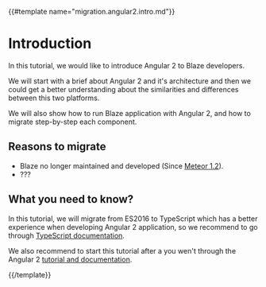 {{#template name="migration.angular2.intro.md"}}

# Introduction

In this tutorial, we would like to introduce Angular 2 to Blaze developers.

We will start with a brief about Angular 2 and it's architecture and then we could get a better understanding about the similarities and differences between this two platforms.

We will also show how to run Blaze application with Angular 2, and how to migrate step-by-step each component.

## Reasons to migrate

- Blaze no longer maintained and developed (Since [Meteor 1.2](https://forums.meteor.com/t/next-steps-on-blaze-and-the-view-layer/13561)).
- ???

## What you need to know?

In this tutorial, we will migrate from ES2016 to TypeScript which has a better experience when developing Angular 2 application, so we recommend to go through [TypeScript documentation](https://www.typescriptlang.org/docs/tutorial.html).

We also recommend to start this tutorial after a you wen't through the Angular 2 [tutorial and documentation](https://angular.io/docs/ts/latest/).

{{/template}}
